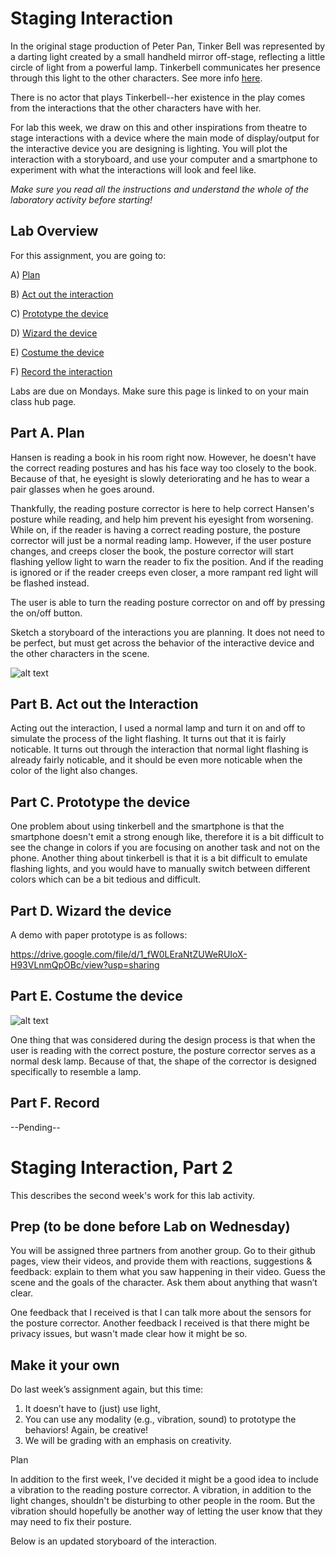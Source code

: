 

# Staging Interaction

In the original stage production of Peter Pan, Tinker Bell was represented by a darting light created by a small handheld mirror off-stage, reflecting a little circle of light from a powerful lamp. Tinkerbell communicates her presence through this light to the other characters. See more info [here](https://en.wikipedia.org/wiki/Tinker_Bell). 

There is no actor that plays Tinkerbell--her existence in the play comes from the interactions that the other characters have with her.

For lab this week, we draw on this and other inspirations from theatre to stage interactions with a device where the main mode of display/output for the interactive device you are designing is lighting. You will plot the interaction with a storyboard, and use your computer and a smartphone to experiment with what the interactions will look and feel like. 

_Make sure you read all the instructions and understand the whole of the laboratory activity before starting!_

## Lab Overview
For this assignment, you are going to:

A) [Plan](#part-a-plan) 

B) [Act out the interaction](#part-b-act-out-the-interaction) 

C) [Prototype the device](#part-c-prototype-the-device)

D) [Wizard the device](#part-d-wizard-the-device) 

E) [Costume the device](#part-e-costume-the-device)

F) [Record the interaction](#part-f-record)

Labs are due on Mondays. Make sure this page is linked to on your main class hub page.

## Part A. Plan 

Hansen is reading a book in his room right now. However, he doesn't have the correct reading postures and has his face way too closely to the book. Because of that, he eyesight is slowly deteriorating and he has to wear a pair glasses when he goes around. 

Thankfully, the reading posture corrector is here to help correct Hansen's posture while reading, and help him prevent his eyesight from worsening. While on, if the reader is having a correct reading posture, the posture corrector will just be a normal reading lamp. However, if the user posture changes, and creeps closer the book, the posture corrector will start flashing yellow light to warn the reader to fix the position. And if the reading is ignored or if the reader creeps even closer, a more rampant red light will be flashed instead.

The user is able to turn the reading posture corrector on and off by pressing the on/off button.

Sketch a storyboard of the interactions you are planning. It does not need to be perfect, but must get across the behavior of the interactive device and the other characters in the scene. 

![alt text](https://github.com/hguoTTT/Interactive-Lab-Hub/edit/Fall2021/Lab%201/image0%20(5).jpg?raw=true)

## Part B. Act out the Interaction

Acting out the interaction, I used a normal lamp and turn it on and off to simulate the process of the light flashing. It turns out that it is fairly noticable. It turns out through the interaction that normal light flashing is already fairly noticable, and it should be even more noticable when the color of the light also changes.


## Part C. Prototype the device

One problem about using tinkerbell and the smartphone is that the smartphone doesn't emit a strong enough like, therefore it is a bit difficult to see the change in colors if you are focusing on another task and not on the phone. Another thing about tinkerbell is that it is a bit difficult to emulate flashing lights, and you would have to manually switch between different colors which can be a bit tedious and difficult.


## Part D. Wizard the device
A demo with paper prototype is as follows:

https://drive.google.com/file/d/1_fW0LEraNtZUWeRUIoX-H93VLnmQpOBc/view?usp=sharing


## Part E. Costume the device

![alt text](https://github.com/hguoTTT/Interactive-Lab-Hub/edit/Fall2021/Lab%201/image0%20(6).jpg?raw=true)

One thing that was considered during the design process is that when the user is reading with the correct posture, the posture corrector serves as a normal desk lamp. Because of that, the shape of the corrector is designed specifically to resemble a lamp.


## Part F. Record

--Pending--

# Staging Interaction, Part 2 

This describes the second week's work for this lab activity.


## Prep (to be done before Lab on Wednesday)

You will be assigned three partners from another group. Go to their github pages, view their videos, and provide them with reactions, suggestions & feedback: explain to them what you saw happening in their video. Guess the scene and the goals of the character. Ask them about anything that wasn’t clear. 

One feedback that I received is that I can talk more about the sensors for the posture corrector. Another feedback I received is that there might be privacy issues, but wasn't made clear how it might be so.

## Make it your own

Do last week’s assignment again, but this time: 
1) It doesn’t have to (just) use light, 
2) You can use any modality (e.g., vibration, sound) to prototype the behaviors! Again, be creative!
3) We will be grading with an emphasis on creativity. 

Plan

In addition to the first week, I've decided it might be a good idea to include a vibration to the reading posture corrector. A vibration, in addition to the light changes, shouldn't be disturbing to other people in the room. But the vibration should hopefully be another way of letting the user know that they may need to fix their posture.

Below is an updated storyboard of the interaction.

